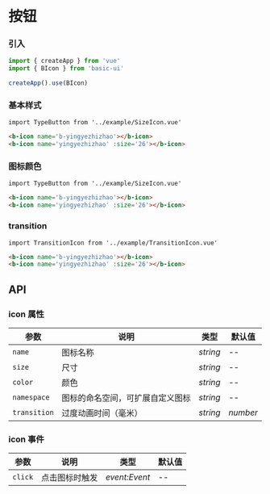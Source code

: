 # 按钮

### 引入

```js
import { createApp } from 'vue'
import { BIcon } from 'basic-ui'

createApp().use(BIcon)
```

### 基本样式

```vue
import TypeButton from '../example/SizeIcon.vue'
```

```html
<b-icon name='b-yingyezhizhao'></b-icon>
<b-icon name='yingyezhizhao' :size='26'></b-icon>
```

### 图标颜色

```vue
import TypeButton from '../example/SizeIcon.vue'
```

```html
<b-icon name='b-yingyezhizhao'></b-icon>
<b-icon name='yingyezhizhao' :size='26'></b-icon>
```

### transition

```vue
import TransitionIcon from '../example/TransitionIcon.vue'
```

```html
<b-icon name='b-yingyezhizhao'></b-icon>
<b-icon name='yingyezhizhao' :size='26'></b-icon>
```

## API

### icon 属性

| 参数           | 说明               | 类型       | 默认值      | 
|--------------|------------------|----------|----------| 
| `name`       | 图标名称             | _string_ | --       |
| `size`       | 尺寸               | _string_ | --       |
| `color`      | 颜色               | _string_ | --       |
| `namespace`  | 图标的命名空间，可扩展自定义图标 | _string_ | --       |
| `transition` | 过度动画时间（毫米）       | _string_ | _number_ | `0` |

### icon 事件

| 参数      | 说明      | 类型            | 默认值     | 
|---------|---------|---------------|---------| 
| `click` | 点击图标时触发 | _event:Event_ | --      |


